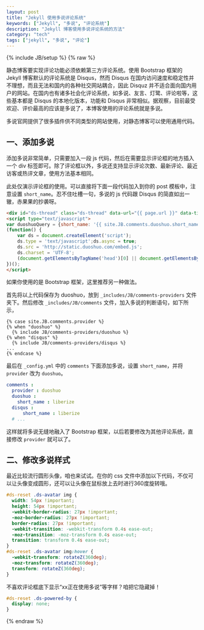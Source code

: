 ```yaml
---
layout: post
title: "Jekyll 使用多说评论系统"
keywords: ["Jekyll", "多说", "评论系统"]
description: "Jekyll 博客使用多说评论系统的方法"
category: "tech"
tags: ["jekyll", "多说", "评论"]
---
```

{% include JB/setup %}
{% raw %}

静态博客要实现评论功能必须依赖第三方评论系统。使用 Bootstrap 框架的 Jekyll 博客默认的评论系统是 Disqus，然而 Disqus 在国内访问速度和稳定性并不理想，而且无法和国内的各种社交网站耦合，因此 Disquz 并不适合面向国内用户的网站。在国内也有诸多社会化评论系统，如多说、友言、灯鹭、评论啦等，这些基本都是 Disqus 的本地化版本，功能和 Disqus 非常相似。据观察，目前最受欢迎、评价最高的应该是多说了，本博客使用的评论系统就是多说。

多说官网提供了很多插件供不同类型的网站使用，对静态博客可以使用通用代码。

## 一、添加多说

添加多说非常简单，只需要加入一段 js 代码，然后在需要显示评论框的地方插入一个 div 标签即可。除了评论框以外，多说还支持显示评论次数、最新评论、最近访客或热评文章，使用方法基本相同。

此处仅演示评论框的使用。可以直接将下面一段代码加入到你的 post 模板中，注意设置 `short_name`。忍不住吐槽一句，多说的 js 代码跟 Disqus 的简直如出一辙，赤果果的抄袭呀。

```html
<div id="ds-thread" class="ds-thread" data-url="{{ page.url }}" data-title="{{ page.title }}" data-thread-key="{{ page.title }}"></div>
<script type="text/javascript">
var duoshuoQuery = {short_name: '{{ site.JB.comments.duoshuo.short_name }}'};
(function() {
    var ds = document.createElement('script');
    ds.type = 'text/javascript';ds.async = true;
    ds.src = 'http://static.duoshuo.com/embed.js';
    ds.charset = 'UTF-8';
    (document.getElementsByTagName('head')[0] || document.getElementsByTagName('body')[0]).appendChild(ds);
})();
</script>
```

如果你使用的是 Bootstrap 框架，这里推荐另一种做法。

首先将以上代码保存为 duoshuo，放到 `_includes/JB/comments-providers` 文件夹下。然后修改 `_includes/JB/comments` 文件，加入多说的判断语句，如下所示，

```
{% case site.JB.comments.provider %}
{% when "duoshuo" %}
  {% include JB/comments-providers/duoshuo %}
{% when "disqus" %}
  {% include JB/comments-providers/disqus %}
...
{% endcase %}
```

最后在 `_config.yml` 中的 `comments` 下面添加多说，设置 `short_name`，并将 `provider` 改为 `duoshuo`。

```yaml
comments :
  provider : duoshuo
  duoshuo :
    short_name : liberize
  disqus :
      short_name : liberize
  # ...
```

这样就将多说无缝地融入了 Bootstrap 框架，以后若要修改为其他评论系统，直接修改 `provider` 就可以了。

## 二、修改多说样式

最近比较流行圆形头像，咱也来试试。在你的 css 文件中添加以下代码，不仅可以让头像变成圆形，还可以让头像在鼠标放上去时进行360度旋转哦。

```css
#ds-reset .ds-avatar img {
  width: 54px !important;
  height: 54px !important;
  -webkit-border-radius: 27px !important;
  -moz-border-radius: 27px !important;
  border-radius: 27px !important;
  -webkit-transition: -webkit-transform 0.4s ease-out;
  -moz-transition: -moz-transform 0.4s ease-out;
  transition: transform 0.4s ease-out;
}
#ds-reset .ds-avatar img:hover {
  -webkit-transform: rotateZ(360deg);
  -moz-transform: rotateZ(360deg);
  transform: rotateZ(360deg);
}
```

不喜欢评论框底下显示“xx正在使用多说”等字样？咱把它隐藏掉！

```css
#ds-reset .ds-powered-by {
  display: none;
}
```

{% endraw %}
